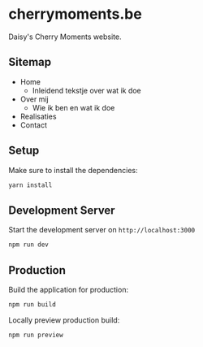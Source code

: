 # cherrymoments.be

Daisy's Cherry Moments website.

## Sitemap

- Home
  - Inleidend tekstje over wat ik doe
- Over mij
  - Wie ik ben en wat ik doe
- Realisaties
- Contact

## Setup

Make sure to install the dependencies:

```bash
yarn install
```

## Development Server

Start the development server on `http://localhost:3000`

```bash
npm run dev
```

## Production

Build the application for production:

```bash
npm run build
```

Locally preview production build:

```bash
npm run preview
```
